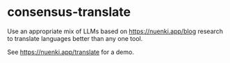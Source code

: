 # consensus-translate
Use an appropriate mix of LLMs based on https://nuenki.app/blog research to translate languages better than any one tool.

See https://nuenki.app/translate for a demo.
